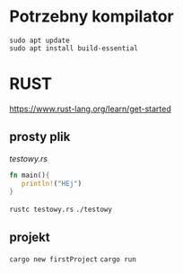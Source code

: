 
# Potrzebny kompilator 

```bush
sudo apt update
sudo apt install build-essential
```


# RUST
https://www.rust-lang.org/learn/get-started


## prosty plik

*testowy.rs*
```rust
fn main(){
   println!("HEj")
}
```

`rustc testowy.rs`
`./testowy`

## projekt
`cargo new firstProject`
`cargo run`








